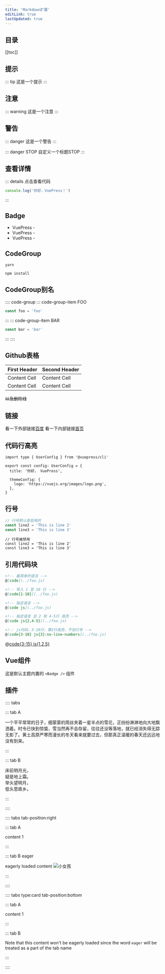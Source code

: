 ```yaml
---
title: 'Markdown扩展'
editLink: true
lastUpdated: true
---
```


## 目录
[[toc]]

## 提示

::: tip
这是一个提示
:::

## 注意

::: warning
这是一个注意
:::

## 警告

::: danger
这是一个警告
:::

::: danger STOP
自定义一个标题STOP
:::

## 查看详情
::: details 点击查看代码
```js
console.log('你好，VuePress！')
```
:::

## Badge

-   VuePress - <Badge type="tip" text="v2" vertical="top" />
-   VuePress - <Badge type="warning" text="v2" vertical="middle" />
-   VuePress - <Badge type="danger" text="v2" vertical="bottom" />

## CodeGroup

<CodeGroup>
  <CodeGroupItem title="YARN">

```bash:no-line-numbers
yarn
```

  </CodeGroupItem>

  <CodeGroupItem title="NPM" active>

```bash:no-line-numbers
npm install
```

  </CodeGroupItem>
</CodeGroup>

## CodeGroup别名
:::: code-group
::: code-group-item FOO
```js
const foo = 'foo'
```
:::
::: code-group-item BAR
```js
const bar = 'bar'
```
:::
::::

## Github表格
| First Header  | Second Header |
| ------------- | ------------- |
| Content Cell  | Content Cell  |
| Content Cell  | Content Cell  |

~~以及删除线~~

## 链接

看一下外部链接[百度](https://www.baidu.com)
看一下内部链接[首页](../README.md)

## 代码行高亮
```ts{1,6-8}
import type { UserConfig } from '@vuepress/cli'

export const config: UserConfig = {
  title: '你好， VuePress',

  themeConfig: {
    logo: 'https://vuejs.org/images/logo.png',
  },
}
```

## 行号
```ts
// 行号默认是启用的
const line2 = 'This is line 2'
const line3 = 'This is line 3'
```

```ts:no-line-numbers
// 行号被禁用
const line2 = 'This is line 2'
const line3 = 'This is line 3'
```

## 引用代码块
```md
<!-- 最简单的语法 -->
@[code](../foo.js)

<!-- 导入 1 至 10 行 -->
@[code{1-10}](../foo.js)

<!-- 指定语言 -->
@[code js](../foo.js)

<!-- 指定语言 且 2 和 4-5行 高亮 -->
@[code js{2,4-5}](../foo.js)

<!-- js代码，3-10行，第3行高亮，不加行号 -->
@[code{3-10} js{3}:no-line-numbers](../foo.js)
```

@[code{3-15} js{1,2,5}](../.vuepress/config.js)

## Vue组件 <Badge text="演示" />
这是默认主题内置的 `<Badge />` 组件 <Badge text="演示" />

## 插件
:::: tabs

::: tab A

一个平平常常的日子，细蒙蒙的雨丝夹着一星半点的雪花，正纷纷淋淋地向大地飘洒着。时令已快到惊蛰，雪当然再不会存留，往往还没等落地，就已经消失得无踪无影了。黄土高原严寒而漫长的冬天看来就要过去，但那真正温暖的春天还远远地没有到来。

:::

::: tab B

床前明月光，  
疑是地上霜。  
举头望明月，  
低头思故乡。

:::

::::

<!--  -->

:::: tabs tab-position:right

::: tab A

content 1

:::

::: tab B eager

eagerly loaded content
![小女孩](/img/100.jpg)

:::

::::

<!--  -->

:::: tabs type:card tab-position:bottom

::: tab A

content 1

:::

::: tab B

Note that this content won't be eagerly loaded since the word `eager` will be treated as a part of the tab name

:::

::::
